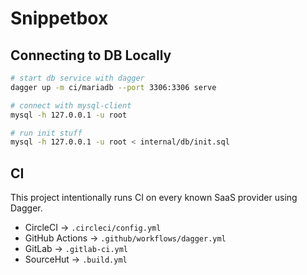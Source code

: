 # Snippetbox 

## Connecting to DB Locally 

```bash
# start db service with dagger 
dagger up -m ci/mariadb --port 3306:3306 serve

# connect with mysql-client
mysql -h 127.0.0.1 -u root

# run init stuff
mysql -h 127.0.0.1 -u root < internal/db/init.sql
```

## CI 

This project intentionally runs CI on every known SaaS provider using Dagger.

* CircleCI -> `.circleci/config.yml`
* GitHub Actions -> `.github/workflows/dagger.yml`
* GitLab -> `.gitlab-ci.yml`
* SourceHut -> `.build.yml`